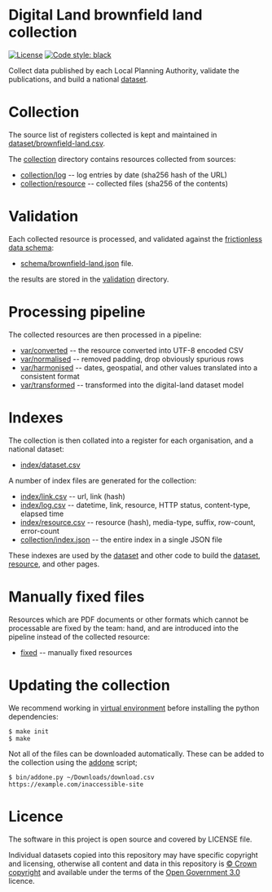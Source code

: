 # Digital Land brownfield land collection

[![License](https://img.shields.io/github/license/mashape/apistatus.svg)](https://github.com/digital-land/brownfield-land/blob/master/LICENSE)
[![Code style: black](https://img.shields.io/badge/code%20style-black-000000.svg)](https://black.readthedocs.io/en/stable/)

Collect data published by each Local Planning Authority, validate the publications, and build a national [dataset](dataset).

# Collection

The source list of registers collected is kept and maintained in [dataset/brownfield-land.csv](dataset/brownfield-land.csv).

The [collection](collection) directory contains resources collected from sources:

* [collection/log](collection/log) -- log entries by date (sha256 hash of the URL)
* [collection/resource](collection/resource) -- collected files (sha256 of the contents)

# Validation

Each collected resource is processed, and validated against the [frictionless data schema](https://frictionlessdata.io/specs/table-schema/):

* [schema/brownfield-land.json](schema/brownfield-land.json) file.

the results are stored in the [validation](validation) directory.

# Processing pipeline

The collected resources are then processed in a pipeline:

* [var/converted](var/converted) -- the resource converted into UTF-8 encoded CSV
* [var/normalised](var/normalised) -- removed padding, drop obviously spurious rows
* [var/harmonised](var/harmonised) -- dates, geospatial, and other values translated into a consistent format
* [var/transformed](var/transformed) -- transformed into the digital-land dataset model

# Indexes

The collection is then collated into a register for each organisation, and a national dataset:

* [index/dataset.csv](index/dataset.csv)

A number of index files are generated for the collection:

* [index/link.csv](index/link.csv) -- url, link (hash)
* [index/log.csv](index/log.csv) -- datetime, link, resource, HTTP status, content-type, elapsed time
* [index/resource.csv](index/resource.csv) -- resource (hash), media-type, suffix, row-count, error-count
* [collection/index.json](collection/index.json) -- the entire index in a single JSON file

These indexes are used by the [dataset](https://github.com/digital-land/brownfield-land/) and other code to build the [dataset](https://digital-land.github.io/dataset/brownfield-land/), [resource](https://digital-land.github.io/resource/), and other pages.

# Manually fixed files

Resources which are PDF documents or other formats which cannot be processable are fixed by the team:
hand, and are introduced into the pipeline instead of the collected resource:

* [fixed](fixed) -- manually fixed resources

# Updating the collection

We recommend working in [virtual environment](http://docs.python-guide.org/en/latest/dev/virtualenvs/) before installing the python dependencies:

    $ make init
    $ make

Not all of the files can be downloaded automatically. These can be added to the collection using the [addone](bin/addone.py) script;

    $ bin/addone.py ~/Downloads/download.csv https://example.com/inaccessible-site

# Licence

The software in this project is open source and covered by LICENSE file.

Individual datasets copied into this repository may have specific copyright and licensing, otherwise all content and data in this repository is
[© Crown copyright](http://www.nationalarchives.gov.uk/information-management/re-using-public-sector-information/copyright-and-re-use/crown-copyright/)
and available under the terms of the [Open Government 3.0](https://www.nationalarchives.gov.uk/doc/open-government-licence/version/3/) licence.
